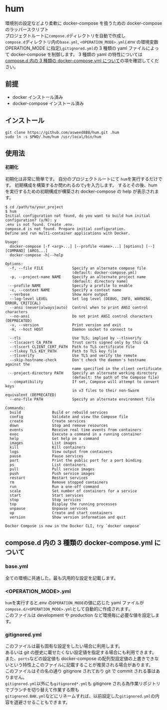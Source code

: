 # hum

環境別の設定などより柔軟に docker-compose を扱うための docker-compose のラッパースクリプト  
プロジェクトルートに`compose.d`ディレクトリを自動で作成し  
`compose.d`ディレクトリ内の`base.yml`, `<OPERATION_MODE>.yml`(.env の環境変数 OPERATION_MODE に指定),`gitignored.yml`の 3 種類の yaml ファイルによって docker-compose を制御します。
3 種類の yaml の特性については[compose.d 内の 3 種類の docker-compose.yml について](https://github.com/asweed888/hum#composed-%E5%86%85%E3%81%AE-3-%E7%A8%AE%E9%A1%9E%E3%81%AE-docker-composeyml-%E3%81%AB%E3%81%A4%E3%81%84%E3%81%A6)の項を確認してください。

## 前提

- docker インストール済み
- docker-compose インストール済み

## インストール

```
git clone https://github.com/asweed888/hum.git .hum
sudo ln -s $PWD/.hum/hum /usr/local/bin/hum
```

## 使用法

#### 初期化

初期化は非常に簡単です。
自分のプロジェクトルートにて
`hum`を実行するだけです。
初期構成を構築するか問われるので`y`を入力します。
するとその後、hum を実行するための初期構成が構築され
docker-compose の help が表示されます。

```
$ cd /path/to/your_project
$ hum
Initial configuration not found, do you want to build hum initial configuration? (y/N): y
.env is not found. Create .env.
compose.d is not found. Prepare initial configuration.
Define and run multi-container applications with Docker.

Usage:
  docker-compose [-f <arg>...] [--profile <name>...] [options] [--] [COMMAND] [ARGS...]
  docker-compose -h|--help

Options:
  -f, --file FILE             Specify an alternate compose file
                              (default: docker-compose.yml)
  -p, --project-name NAME     Specify an alternate project name
                              (default: directory name)
  --profile NAME              Specify a profile to enable
  -c, --context NAME          Specify a context name
  --verbose                   Show more output
  --log-level LEVEL           Set log level (DEBUG, INFO, WARNING, ERROR, CRITICAL)
  --ansi (never|always|auto)  Control when to print ANSI control characters
  --no-ansi                   Do not print ANSI control characters (DEPRECATED)
  -v, --version               Print version and exit
  -H, --host HOST             Daemon socket to connect to

  --tls                       Use TLS; implied by --tlsverify
  --tlscacert CA_PATH         Trust certs signed only by this CA
  --tlscert CLIENT_CERT_PATH  Path to TLS certificate file
  --tlskey TLS_KEY_PATH       Path to TLS key file
  --tlsverify                 Use TLS and verify the remote
  --skip-hostname-check       Don't check the daemon's hostname against the
                              name specified in the client certificate
  --project-directory PATH    Specify an alternate working directory
                              (default: the path of the Compose file)
  --compatibility             If set, Compose will attempt to convert keys
                              in v3 files to their non-Swarm equivalent (DEPRECATED)
  --env-file PATH             Specify an alternate environment file

Commands:
  build              Build or rebuild services
  config             Validate and view the Compose file
  create             Create services
  down               Stop and remove resources
  events             Receive real time events from containers
  exec               Execute a command in a running container
  help               Get help on a command
  images             List images
  kill               Kill containers
  logs               View output from containers
  pause              Pause services
  port               Print the public port for a port binding
  ps                 List containers
  pull               Pull service images
  push               Push service images
  restart            Restart services
  rm                 Remove stopped containers
  run                Run a one-off command
  scale              Set number of containers for a service
  start              Start services
  stop               Stop services
  top                Display the running processes
  unpause            Unpause services
  up                 Create and start containers
  version            Show version information and quit

Docker Compose is now in the Docker CLI, try `docker compose`
```

## compose.d 内の 3 種類の docker-compose.yml について

### base.yml

全ての環境に共通した。最も汎用的な設定を記載します。

### <OPERATION_MODE>.yml

`hum`を実行すると.env の`OPERATION_MODE`の値に応じた yaml ファイルが`compose.d/<OPERATION_MODE>.yml`として自動的に作成されます。  
このファイルは development や production など環境毎に必要な値を設定します。

### gitignored.yml

このファイルは最も固有な設定をしたい場合に利用します。  
あるいは git の歴史に載せたくない設定値を指定する場合にも利用できます。  
また、`ports`などの設定値も docker-compose の配列型設定値の上書きできないという特性上このファイルに記載することが推奨される場合があります。  
このファイルはその名の通り gitignore されており git で commit される事はありません。  
`gitignored.yml`以外にも`gitignored*.yml`も gitignore される為作業リポジトリでブランチを切り替えて作業する際も  
`gitignored.BAK.yml`などにリネームすれば、以前設定した`gitignored.yml`の内容を退避させることもできます。
